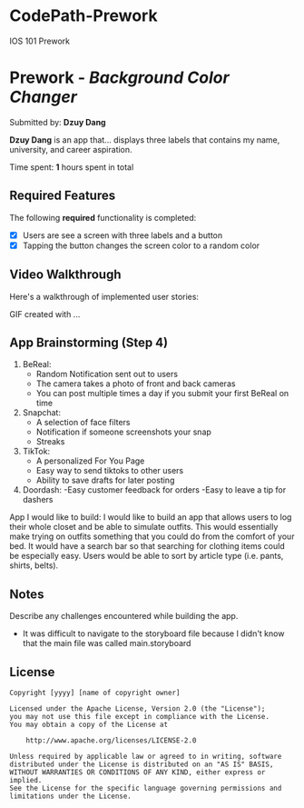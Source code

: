 # CodePath-Prework
IOS 101 Prework
# Prework - *Background Color Changer*

Submitted by: **Dzuy Dang**

**Dzuy Dang** is an app that... displays three labels that contains my name, university, and career aspiration.

Time spent: **1** hours spent in total

## Required Features

The following **required** functionality is completed:

- [X] Users are see a screen with three labels and a button
- [x] Tapping the button changes the screen color to a random color
 
## Video Walkthrough

Here's a walkthrough of implemented user stories:

<blockquote class="imgur-embed-pub" lang="en" data-id="a/SjuAmjj" data-context="false" ><a href="//imgur.com/a/SjuAmjj"></a></blockquote><script async src="//s.imgur.com/min/embed.js" charset="utf-8"></script>

<!-- Replace this with whatever GIF tool you used! -->
GIF created with ...  
<!-- Recommended tools:
[Kap](https://getkap.co/) for macOS
[ScreenToGif](https://www.screentogif.com/) for Windows
[peek](https://github.com/phw/peek) for Linux. -->

## App Brainstorming (Step 4)
1) BeReal:
   - Random Notification sent out to users
   - The camera takes a photo of front and back cameras
   - You can post multiple times a day if you submit your first BeReal on time
2) Snapchat:
   - A selection of face filters
   - Notification if someone screenshots your snap
   - Streaks
3) TikTok:
   - A personalized For You Page
   - Easy way to send tiktoks to other users
   - Ability to save drafts for later posting
4) Doordash:
   -Easy customer feedback for orders
   -Easy to leave a tip for dashers

App I would like to build:
I would like to build an app that allows users to log their whole closet and be able to simulate outfits. This would essentially make trying on outfits something that you could do from the comfort of your bed. It would have a search bar so that searching for clothing items could be especially easy. Users would be able to sort by article type (i.e. pants, shirts, belts). 

## Notes

Describe any challenges encountered while building the app.
- It was difficult to navigate to the storyboard file because I didn't know that the main file was called main.storyboard

## License

    Copyright [yyyy] [name of copyright owner]

    Licensed under the Apache License, Version 2.0 (the "License");
    you may not use this file except in compliance with the License.
    You may obtain a copy of the License at

        http://www.apache.org/licenses/LICENSE-2.0

    Unless required by applicable law or agreed to in writing, software
    distributed under the License is distributed on an "AS IS" BASIS,
    WITHOUT WARRANTIES OR CONDITIONS OF ANY KIND, either express or implied.
    See the License for the specific language governing permissions and
    limitations under the License.

